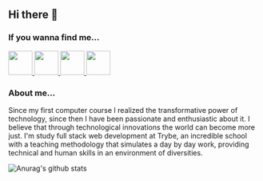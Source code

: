 ## Hi there 👋

### If you wanna find me...

<a href="https://github.com/cosmors" target="_blank">
  <img src="https://cdn.iconscout.com/icon/free/png-256/github-108-438008.png" width="48px" height="48px">
</a>
<a href="https://www.linkedin.com/in/cosmo-rodrigues-5939871b0/" target="_blank">
  <img src="https://i.ibb.co/Kx2GSrT/linkedin.png" width="48px" height="48px">
</a>
<a href="https://www.instagram.com/cosmo.rsilva/" target="_blank">
  <img src="https://cdn.icon-icons.com/icons2/1211/PNG/512/1491579602-yumminkysocialmedia36_83067.png" width="48px" height="48px">
</a> 
<a href="https://www.facebook.com/cosmo.rodris/" target="_blank">
  <img src="https://i.ibb.co/zmYNW4p/facebook.png" width="48px" height="48px">
</a> 

### About me...
Since my first computer course I realized the transformative power of technology, since then I have been passionate and enthusiastic about it. I believe that through technological innovations the world can become more just. I'm study full stack web development at Trybe, an incredible school with a teaching methodology that simulates a day by day work, providing technical and human skills in an environment of diversities. 

![Anurag's github stats](https://github-readme-stats.vercel.app/api?username=cosmors&theme=radical&show_icons=true)

<!--
**cosmors/cosmors** is a ✨ _special_ ✨ repository because its `README.md` (this file) appears on your GitHub profile.

Here are some ideas to get you started:

- 🔭 I’m currently working on ...
- 🌱 I’m currently learning ...
- 👯 I’m looking to collaborate on ...
- 🤔 I’m looking for help with ...
- 💬 Ask me about ...
- 📫 How to reach me: ...
- 😄 Pronouns: ...
- ⚡ Fun fact: ...
-->
